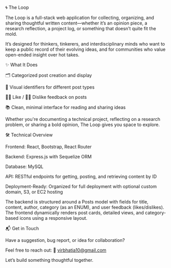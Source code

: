 🌀 The Loop

The Loop is a full-stack web application for collecting, organizing, and sharing thoughtful written content—whether it’s an opinion piece, a research reflection, a project log, or something that doesn’t quite fit the mold.

It’s designed for thinkers, tinkerers, and interdisciplinary minds who want to keep a public record of their evolving ideas, and for communities who value open-ended insight over hot takes.

✨ What It Does

🗂 Categorized post creation and display

🧠 Visual identifiers for different post types

👍🏽 Like / 👎🏽 Dislike feedback on posts

📚 Clean, minimal interface for reading and sharing ideas

Whether you're documenting a technical project, reflecting on a research problem, or sharing a bold opinion, The Loop gives you space to explore.

🛠 Technical Overview

Frontend: React, Bootstrap, React Router

Backend: Express.js with Sequelize ORM

Database: MySQL

API: RESTful endpoints for getting, posting, and retrieving content by ID

Deployment-Ready: Organized for full deployment with optional custom domain, S3, or EC2 hosting

The backend is structured around a Posts model with fields for title, content, author, category (as an ENUM), and user feedback (likes/dislikes). The frontend dynamically renders post cards, detailed views, and category-based icons using a responsive layout.

📬 Get in Touch

Have a suggestion, bug report, or idea for collaboration?

Feel free to reach out:
📧 virbhatia10@gmail.com

Let’s build something thoughtful together.
